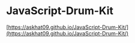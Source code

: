 # JavaScript-Drum-Kit

[https://askhat09.github.io/JavaScript-Drum-Kit/](https://askhat09.github.io/JavaScript-Drum-Kit/)